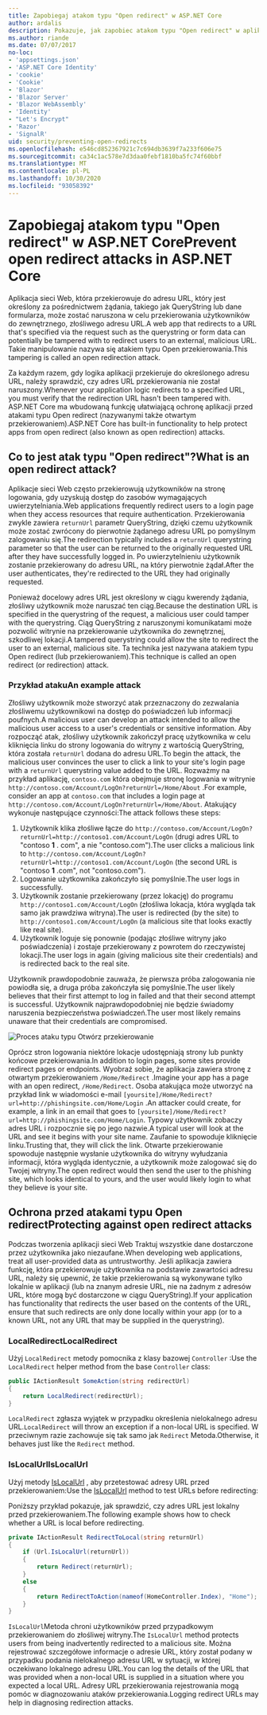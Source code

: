 ```yaml
---
title: Zapobiegaj atakom typu "Open redirect" w ASP.NET Core
author: ardalis
description: Pokazuje, jak zapobiec atakom typu "Open redirect" w aplikacji ASP.NET Core
ms.author: riande
ms.date: 07/07/2017
no-loc:
- 'appsettings.json'
- 'ASP.NET Core Identity'
- 'cookie'
- 'Cookie'
- 'Blazor'
- 'Blazor Server'
- 'Blazor WebAssembly'
- 'Identity'
- "Let's Encrypt"
- 'Razor'
- 'SignalR'
uid: security/preventing-open-redirects
ms.openlocfilehash: e546cd852367921c7c694db3639f7a233f606e75
ms.sourcegitcommit: ca34c1ac578e7d3daa0febf1810ba5fc74f60bbf
ms.translationtype: MT
ms.contentlocale: pl-PL
ms.lasthandoff: 10/30/2020
ms.locfileid: "93058392"
---
```

# <a name="prevent-open-redirect-attacks-in-aspnet-core"></a><span data-ttu-id="0b364-103">Zapobiegaj atakom typu "Open redirect" w ASP.NET Core</span><span class="sxs-lookup"><span data-stu-id="0b364-103">Prevent open redirect attacks in ASP.NET Core</span></span>

<span data-ttu-id="0b364-104">Aplikacja sieci Web, która przekierowuje do adresu URL, który jest określony za pośrednictwem żądania, takiego jak QueryString lub dane formularza, może zostać naruszona w celu przekierowania użytkowników do zewnętrznego, złośliwego adresu URL.</span><span class="sxs-lookup"><span data-stu-id="0b364-104">A web app that redirects to a URL that's specified via the request such as the querystring or form data can potentially be tampered with to redirect users to an external, malicious URL.</span></span> <span data-ttu-id="0b364-105">Takie manipulowanie nazywa się atakiem typu Open przekierowania.</span><span class="sxs-lookup"><span data-stu-id="0b364-105">This tampering is called an open redirection attack.</span></span>

<span data-ttu-id="0b364-106">Za każdym razem, gdy logika aplikacji przekieruje do określonego adresu URL, należy sprawdzić, czy adres URL przekierowania nie został naruszony.</span><span class="sxs-lookup"><span data-stu-id="0b364-106">Whenever your application logic redirects to a specified URL, you must verify that the redirection URL hasn't been tampered with.</span></span> <span data-ttu-id="0b364-107">ASP.NET Core ma wbudowaną funkcję ułatwiającą ochronę aplikacji przed atakami typu Open redirect (nazywanymi także otwartym przekierowaniem).</span><span class="sxs-lookup"><span data-stu-id="0b364-107">ASP.NET Core has built-in functionality to help protect apps from open redirect (also known as open redirection) attacks.</span></span>

## <a name="what-is-an-open-redirect-attack"></a><span data-ttu-id="0b364-108">Co to jest atak typu "Open redirect"?</span><span class="sxs-lookup"><span data-stu-id="0b364-108">What is an open redirect attack?</span></span>

<span data-ttu-id="0b364-109">Aplikacje sieci Web często przekierowują użytkowników na stronę logowania, gdy uzyskują dostęp do zasobów wymagających uwierzytelniania.</span><span class="sxs-lookup"><span data-stu-id="0b364-109">Web applications frequently redirect users to a login page when they access resources that require authentication.</span></span> <span data-ttu-id="0b364-110">Przekierowania zwykle zawiera `returnUrl` parametr QueryString, dzięki czemu użytkownik może zostać zwrócony do pierwotnie żądanego adresu URL po pomyślnym zalogowaniu się.</span><span class="sxs-lookup"><span data-stu-id="0b364-110">The redirection typically includes a `returnUrl` querystring parameter so that the user can be returned to the originally requested URL after they have successfully logged in.</span></span> <span data-ttu-id="0b364-111">Po uwierzytelnieniu użytkownik zostanie przekierowany do adresu URL, na który pierwotnie żądał.</span><span class="sxs-lookup"><span data-stu-id="0b364-111">After the user authenticates, they're redirected to the URL they had originally requested.</span></span>

<span data-ttu-id="0b364-112">Ponieważ docelowy adres URL jest określony w ciągu kwerendy żądania, złośliwy użytkownik może naruszać ten ciąg.</span><span class="sxs-lookup"><span data-stu-id="0b364-112">Because the destination URL is specified in the querystring of the request, a malicious user could tamper with the querystring.</span></span> <span data-ttu-id="0b364-113">Ciąg QueryString z naruszonymi komunikatami może pozwolić witrynie na przekierowanie użytkownika do zewnętrznej, szkodliwej lokacji.</span><span class="sxs-lookup"><span data-stu-id="0b364-113">A tampered querystring could allow the site to redirect the user to an external, malicious site.</span></span> <span data-ttu-id="0b364-114">Ta technika jest nazywana atakiem typu Open redirect (lub przekierowaniem).</span><span class="sxs-lookup"><span data-stu-id="0b364-114">This technique is called an open redirect (or redirection) attack.</span></span>

### <a name="an-example-attack"></a><span data-ttu-id="0b364-115">Przykład ataku</span><span class="sxs-lookup"><span data-stu-id="0b364-115">An example attack</span></span>

<span data-ttu-id="0b364-116">Złośliwy użytkownik może stworzyć atak przeznaczony do zezwalania złośliwemu użytkownikowi na dostęp do poświadczeń lub informacji poufnych.</span><span class="sxs-lookup"><span data-stu-id="0b364-116">A malicious user can develop an attack intended to allow the malicious user access to a user's credentials or sensitive information.</span></span> <span data-ttu-id="0b364-117">Aby rozpocząć atak, złośliwy użytkownik zakończył pracę użytkownika w celu kliknięcia linku do strony logowania do witryny z wartością QueryString, która została `returnUrl` dodana do adresu URL.</span><span class="sxs-lookup"><span data-stu-id="0b364-117">To begin the attack, the malicious user convinces the user to click a link to your site's login page with a `returnUrl` querystring value added to the URL.</span></span> <span data-ttu-id="0b364-118">Rozważmy na przykład aplikację, `contoso.com` która obejmuje stronę logowania w witrynie `http://contoso.com/Account/LogOn?returnUrl=/Home/About` .</span><span class="sxs-lookup"><span data-stu-id="0b364-118">For example, consider an app at `contoso.com` that includes a login page at `http://contoso.com/Account/LogOn?returnUrl=/Home/About`.</span></span> <span data-ttu-id="0b364-119">Atakujący wykonuje następujące czynności:</span><span class="sxs-lookup"><span data-stu-id="0b364-119">The attack follows these steps:</span></span>

1. <span data-ttu-id="0b364-120">Użytkownik klika złośliwe łącze do `http://contoso.com/Account/LogOn?returnUrl=http://contoso1.com/Account/LogOn` (drugi adres URL to "contoso **1** . com", a nie "contoso.com").</span><span class="sxs-lookup"><span data-stu-id="0b364-120">The user clicks a malicious link to `http://contoso.com/Account/LogOn?returnUrl=http://contoso1.com/Account/LogOn` (the second URL is "contoso **1** .com", not "contoso.com").</span></span>
2. <span data-ttu-id="0b364-121">Logowanie użytkownika zakończyło się pomyślnie.</span><span class="sxs-lookup"><span data-stu-id="0b364-121">The user logs in successfully.</span></span>
3. <span data-ttu-id="0b364-122">Użytkownik zostanie przekierowany (przez lokację) do programu `http://contoso1.com/Account/LogOn` (złośliwa lokacja, która wygląda tak samo jak prawdziwa witryna).</span><span class="sxs-lookup"><span data-stu-id="0b364-122">The user is redirected (by the site) to `http://contoso1.com/Account/LogOn` (a malicious site that looks exactly like real site).</span></span>
4. <span data-ttu-id="0b364-123">Użytkownik loguje się ponownie (podając złośliwe witryny jako poświadczenia) i zostaje przekierowany z powrotem do rzeczywistej lokacji.</span><span class="sxs-lookup"><span data-stu-id="0b364-123">The user logs in again (giving malicious site their credentials) and is redirected back to the real site.</span></span>

<span data-ttu-id="0b364-124">Użytkownik prawdopodobnie zauważa, że pierwsza próba zalogowania nie powiodła się, a druga próba zakończyła się pomyślnie.</span><span class="sxs-lookup"><span data-stu-id="0b364-124">The user likely believes that their first attempt to log in failed and that their second attempt is successful.</span></span> <span data-ttu-id="0b364-125">Użytkownik najprawdopodobniej nie będzie świadomy naruszenia bezpieczeństwa poświadczeń.</span><span class="sxs-lookup"><span data-stu-id="0b364-125">The user most likely remains unaware that their credentials are compromised.</span></span>

![Proces ataku typu Otwórz przekierowanie](preventing-open-redirects/_static/open-redirection-attack-process.png)

<span data-ttu-id="0b364-127">Oprócz stron logowania niektóre lokacje udostępniają strony lub punkty końcowe przekierowania.</span><span class="sxs-lookup"><span data-stu-id="0b364-127">In addition to login pages, some sites provide redirect pages or endpoints.</span></span> <span data-ttu-id="0b364-128">Wyobraź sobie, że aplikacja zawiera stronę z otwartym przekierowaniem `/Home/Redirect` .</span><span class="sxs-lookup"><span data-stu-id="0b364-128">Imagine your app has a page with an open redirect, `/Home/Redirect`.</span></span> <span data-ttu-id="0b364-129">Osoba atakująca może utworzyć na przykład link w wiadomości e-mail `[yoursite]/Home/Redirect?url=http://phishingsite.com/Home/Login` .</span><span class="sxs-lookup"><span data-stu-id="0b364-129">An attacker could create, for example, a link in an email that goes to `[yoursite]/Home/Redirect?url=http://phishingsite.com/Home/Login`.</span></span> <span data-ttu-id="0b364-130">Typowy użytkownik zobaczy adres URL i rozpocznie się po jego nazwie.</span><span class="sxs-lookup"><span data-stu-id="0b364-130">A typical user will look at the URL and see it begins with your site name.</span></span> <span data-ttu-id="0b364-131">Zaufanie to spowoduje kliknięcie linku.</span><span class="sxs-lookup"><span data-stu-id="0b364-131">Trusting that, they will click the link.</span></span> <span data-ttu-id="0b364-132">Otwarte przekierowanie spowoduje następnie wysłanie użytkownika do witryny wyłudzania informacji, która wygląda identycznie, a użytkownik może zalogować się do Twojej witryny.</span><span class="sxs-lookup"><span data-stu-id="0b364-132">The open redirect would then send the user to the phishing site, which looks identical to yours, and the user would likely login to what they believe is your site.</span></span>

## <a name="protecting-against-open-redirect-attacks"></a><span data-ttu-id="0b364-133">Ochrona przed atakami typu Open redirect</span><span class="sxs-lookup"><span data-stu-id="0b364-133">Protecting against open redirect attacks</span></span>

<span data-ttu-id="0b364-134">Podczas tworzenia aplikacji sieci Web Traktuj wszystkie dane dostarczone przez użytkownika jako niezaufane.</span><span class="sxs-lookup"><span data-stu-id="0b364-134">When developing web applications, treat all user-provided data as untrustworthy.</span></span> <span data-ttu-id="0b364-135">Jeśli aplikacja zawiera funkcję, która przekierowuje użytkownika na podstawie zawartości adresu URL, należy się upewnić, że takie przekierowania są wykonywane tylko lokalnie w aplikacji (lub na znanym adresie URL, nie na żadnym z adresów URL, które mogą być dostarczone w ciągu QueryString).</span><span class="sxs-lookup"><span data-stu-id="0b364-135">If your application has functionality that redirects the user based on the contents of the URL,  ensure that such redirects are only done locally within your app (or to a known URL, not any URL that may be supplied in the querystring).</span></span>

### <a name="localredirect"></a><span data-ttu-id="0b364-136">LocalRedirect</span><span class="sxs-lookup"><span data-stu-id="0b364-136">LocalRedirect</span></span>

<span data-ttu-id="0b364-137">Użyj `LocalRedirect` metody pomocnika z klasy bazowej `Controller` :</span><span class="sxs-lookup"><span data-stu-id="0b364-137">Use the `LocalRedirect` helper method from the base `Controller` class:</span></span>

```csharp
public IActionResult SomeAction(string redirectUrl)
{
    return LocalRedirect(redirectUrl);
}
```

<span data-ttu-id="0b364-138">`LocalRedirect` zgłasza wyjątek w przypadku określenia nielokalnego adresu URL.</span><span class="sxs-lookup"><span data-stu-id="0b364-138">`LocalRedirect` will throw an exception if a non-local URL is specified.</span></span> <span data-ttu-id="0b364-139">W przeciwnym razie zachowuje się tak samo jak `Redirect` Metoda.</span><span class="sxs-lookup"><span data-stu-id="0b364-139">Otherwise, it behaves just like the `Redirect` method.</span></span>

### <a name="islocalurl"></a><span data-ttu-id="0b364-140">IsLocalUrl</span><span class="sxs-lookup"><span data-stu-id="0b364-140">IsLocalUrl</span></span>

<span data-ttu-id="0b364-141">Użyj metody [IsLocalUrl](/dotnet/api/Microsoft.AspNetCore.Mvc.IUrlHelper.islocalurl#Microsoft_AspNetCore_Mvc_IUrlHelper_IsLocalUrl_System_String_) , aby przetestować adresy URL przed przekierowaniem:</span><span class="sxs-lookup"><span data-stu-id="0b364-141">Use the [IsLocalUrl](/dotnet/api/Microsoft.AspNetCore.Mvc.IUrlHelper.islocalurl#Microsoft_AspNetCore_Mvc_IUrlHelper_IsLocalUrl_System_String_) method to test URLs before redirecting:</span></span>

<span data-ttu-id="0b364-142">Poniższy przykład pokazuje, jak sprawdzić, czy adres URL jest lokalny przed przekierowaniem.</span><span class="sxs-lookup"><span data-stu-id="0b364-142">The following example shows how to check whether a URL is local before redirecting.</span></span>

```csharp
private IActionResult RedirectToLocal(string returnUrl)
{
    if (Url.IsLocalUrl(returnUrl))
    {
        return Redirect(returnUrl);
    }
    else
    {
        return RedirectToAction(nameof(HomeController.Index), "Home");
    }
}
```

<span data-ttu-id="0b364-143">`IsLocalUrl`Metoda chroni użytkowników przed przypadkowym przekierowaniem do złośliwej witryny.</span><span class="sxs-lookup"><span data-stu-id="0b364-143">The `IsLocalUrl` method protects users from being inadvertently redirected to a malicious site.</span></span> <span data-ttu-id="0b364-144">Można rejestrować szczegółowe informacje o adresie URL, który został podany w przypadku podania nielokalnego adresu URL w sytuacji, w której oczekiwano lokalnego adresu URL.</span><span class="sxs-lookup"><span data-stu-id="0b364-144">You can log the details of the URL that was provided when a non-local URL is supplied in a situation where you expected a local URL.</span></span> <span data-ttu-id="0b364-145">Adresy URL przekierowania rejestrowania mogą pomóc w diagnozowaniu ataków przekierowania.</span><span class="sxs-lookup"><span data-stu-id="0b364-145">Logging redirect URLs may help in diagnosing redirection attacks.</span></span>
